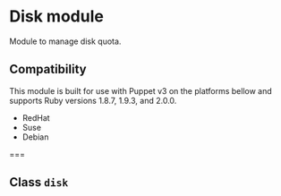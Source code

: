 # Disk module

Module to manage disk quota.

## Compatibility ##

This module is built for use with Puppet v3 on the platforms bellow and supports Ruby versions 1.8.7, 1.9.3, and 2.0.0.

* RedHat
* Suse
* Debian

===

## Class `disk` ##
